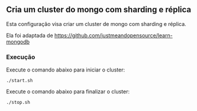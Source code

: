 ## Cria um cluster do mongo com sharding e réplica

Esta configuração visa criar um cluster de mongo com  sharding e réplica. 

Ela foi adaptada de https://github.com/justmeandopensource/learn-mongodb

### Execução

Execute o comando abaixo para iniciar o cluster:

```
./start.sh
```

Execute o comando abaixo para finalizar o cluster:

```
./stop.sh
```